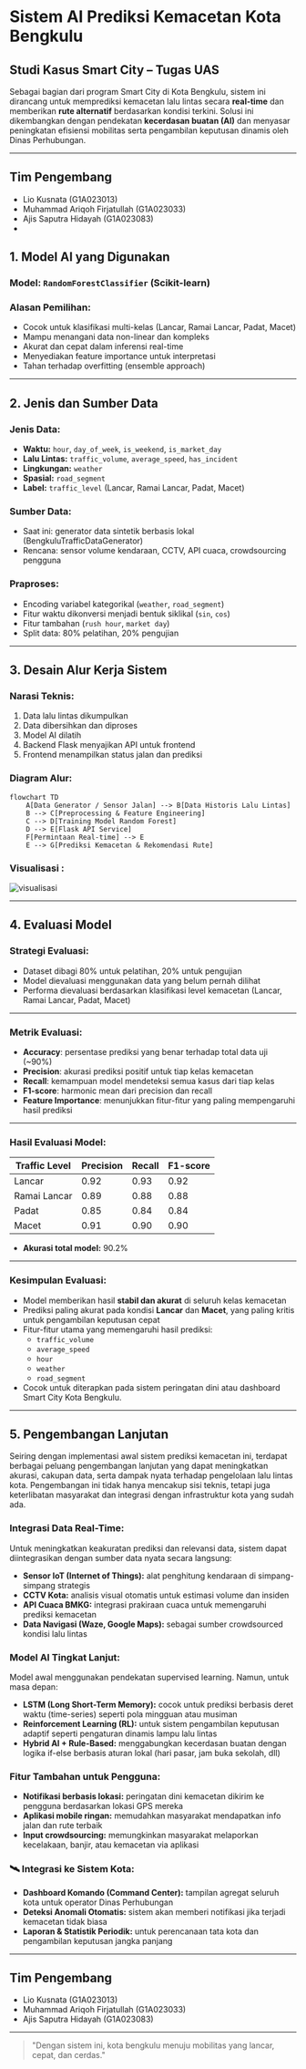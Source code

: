 
# Sistem AI Prediksi Kemacetan Kota Bengkulu

##  Studi Kasus Smart City – Tugas UAS

Sebagai bagian dari program Smart City di Kota Bengkulu, sistem ini dirancang untuk memprediksi kemacetan lalu lintas secara **real-time** dan memberikan **rute alternatif** berdasarkan kondisi terkini. Solusi ini dikembangkan dengan pendekatan **kecerdasan buatan (AI)** dan menyasar peningkatan efisiensi mobilitas serta pengambilan keputusan dinamis oleh Dinas Perhubungan.

---
##  Tim Pengembang

- Lio Kusnata                 (G1A023013)
- Muhammad Ariqoh Firjatullah (G1A023033)
- Ajis Saputra Hidayah        (G1A023083)
- 
##  1. Model AI yang Digunakan

### Model: `RandomForestClassifier` (Scikit-learn)

### Alasan Pemilihan:
- Cocok untuk klasifikasi multi-kelas (Lancar, Ramai Lancar, Padat, Macet)
- Mampu menangani data non-linear dan kompleks
- Akurat dan cepat dalam inferensi real-time
- Menyediakan feature importance untuk interpretasi
- Tahan terhadap overfitting (ensemble approach)

---

##  2. Jenis dan Sumber Data

### Jenis Data:
- **Waktu:** `hour`, `day_of_week`, `is_weekend`, `is_market_day`
- **Lalu Lintas:** `traffic_volume`, `average_speed`, `has_incident`
- **Lingkungan:** `weather`
- **Spasial:** `road_segment`
- **Label:** `traffic_level` (Lancar, Ramai Lancar, Padat, Macet)

### Sumber Data:
- Saat ini: generator data sintetik berbasis lokal (BengkuluTrafficDataGenerator)
- Rencana: sensor volume kendaraan, CCTV, API cuaca, crowdsourcing pengguna

### Praproses:
- Encoding variabel kategorikal (`weather`, `road_segment`)
- Fitur waktu dikonversi menjadi bentuk siklikal (`sin`, `cos`)
- Fitur tambahan (`rush hour`, `market day`)
- Split data: 80% pelatihan, 20% pengujian

---

##  3. Desain Alur Kerja Sistem

### Narasi Teknis:
1. Data lalu lintas dikumpulkan
2. Data dibersihkan dan diproses
3. Model AI dilatih
4. Backend Flask menyajikan API untuk frontend
5. Frontend menampilkan status jalan dan prediksi

### Diagram Alur:

```mermaid
flowchart TD
    A[Data Generator / Sensor Jalan] --> B[Data Historis Lalu Lintas]
    B --> C[Preprocessing & Feature Engineering]
    C --> D[Training Model Random Forest]
    D --> E[Flask API Service]
    F[Permintaan Real-time] --> E
    E --> G[Prediksi Kemacetan & Rekomendasi Rute]
```

### Visualisasi :
![visualisasi](Screenshot%202025-06-07%20195848.png)

---

##  4. Evaluasi Model

###  Strategi Evaluasi:
- Dataset dibagi 80% untuk pelatihan, 20% untuk pengujian
- Model dievaluasi menggunakan data yang belum pernah dilihat
- Performa dievaluasi berdasarkan klasifikasi level kemacetan (Lancar, Ramai Lancar, Padat, Macet)
  
---

###  Metrik Evaluasi:
- **Accuracy**: persentase prediksi yang benar terhadap total data uji (~90%)
- **Precision**: akurasi prediksi positif untuk tiap kelas kemacetan
- **Recall**: kemampuan model mendeteksi semua kasus dari tiap kelas
- **F1-score**: harmonic mean dari precision dan recall
- **Feature Importance**: menunjukkan fitur-fitur yang paling mempengaruhi hasil prediksi

---

###  Hasil Evaluasi Model:

| Traffic Level    | Precision | Recall | F1-score |
|------------------|-----------|--------|----------|
| Lancar           | 0.92      | 0.93   | 0.92     |
| Ramai Lancar     | 0.89      | 0.88   | 0.88     |
| Padat            | 0.85      | 0.84   | 0.84     |
| Macet            | 0.91      | 0.90   | 0.90     |

- **Akurasi total model:** 90.2%

---

###  Kesimpulan Evaluasi:
- Model memberikan hasil **stabil dan akurat** di seluruh kelas kemacetan
- Prediksi paling akurat pada kondisi **Lancar** dan **Macet**, yang paling kritis untuk pengambilan keputusan cepat
- Fitur-fitur utama yang memengaruhi hasil prediksi:
  - `traffic_volume`
  - `average_speed`
  - `hour`
  - `weather`
  - `road_segment`
- Cocok untuk diterapkan pada sistem peringatan dini atau dashboard Smart City Kota Bengkulu.

---

##  5. Pengembangan Lanjutan

Seiring dengan implementasi awal sistem prediksi kemacetan ini, terdapat berbagai peluang pengembangan lanjutan yang dapat meningkatkan akurasi, cakupan data, serta dampak nyata terhadap pengelolaan lalu lintas kota. Pengembangan ini tidak hanya mencakup sisi teknis, tetapi juga keterlibatan masyarakat dan integrasi dengan infrastruktur kota yang sudah ada.

###  Integrasi Data Real-Time:
Untuk meningkatkan keakuratan prediksi dan relevansi data, sistem dapat diintegrasikan dengan sumber data nyata secara langsung:
- **Sensor IoT (Internet of Things):** alat penghitung kendaraan di simpang-simpang strategis
- **CCTV Kota:** analisis visual otomatis untuk estimasi volume dan insiden
- **API Cuaca BMKG:** integrasi prakiraan cuaca untuk memengaruhi prediksi kemacetan
- **Data Navigasi (Waze, Google Maps):** sebagai sumber crowdsourced kondisi lalu lintas

###  Model AI Tingkat Lanjut:
Model awal menggunakan pendekatan supervised learning. Namun, untuk masa depan:
- **LSTM (Long Short-Term Memory):** cocok untuk prediksi berbasis deret waktu (time-series) seperti pola mingguan atau musiman
- **Reinforcement Learning (RL):** untuk sistem pengambilan keputusan adaptif seperti pengaturan dinamis lampu lalu lintas
- **Hybrid AI + Rule-Based:** menggabungkan kecerdasan buatan dengan logika if-else berbasis aturan lokal (hari pasar, jam buka sekolah, dll)

###  Fitur Tambahan untuk Pengguna:
- **Notifikasi berbasis lokasi:** peringatan dini kemacetan dikirim ke pengguna berdasarkan lokasi GPS mereka
- **Aplikasi mobile ringan:** memudahkan masyarakat mendapatkan info jalan dan rute terbaik
- **Input crowdsourcing:** memungkinkan masyarakat melaporkan kecelakaan, banjir, atau kemacetan via aplikasi

### 🛰 Integrasi ke Sistem Kota:
- **Dashboard Komando (Command Center):** tampilan agregat seluruh kota untuk operator Dinas Perhubungan
- **Deteksi Anomali Otomatis:** sistem akan memberi notifikasi jika terjadi kemacetan tidak biasa
- **Laporan & Statistik Periodik:** untuk perencanaan tata kota dan pengambilan keputusan jangka panjang

---

##  Tim Pengembang

- Lio Kusnata                 (G1A023013)
- Muhammad Ariqoh Firjatullah (G1A023033)
- Ajis Saputra Hidayah        (G1A023083)
---

> "Dengan sistem ini, kota bengkulu menuju mobilitas yang lancar, cepat, dan cerdas."
